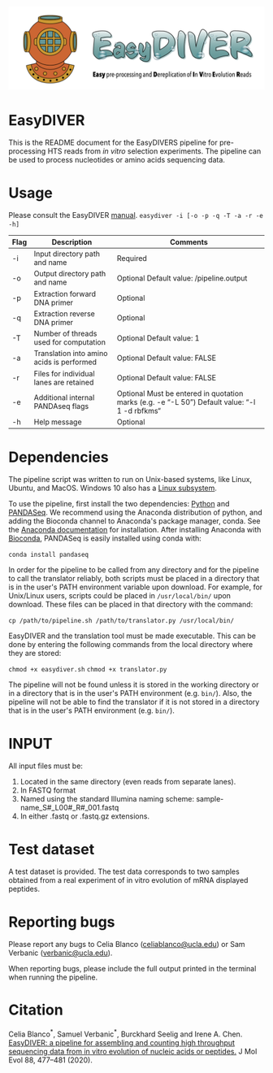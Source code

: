 ![EasyDIVER Logo](logo.png)


# EasyDIVER
This is the README document for the EasyDIVERS pipeline for pre-processing HTS reads from _in vitro_ selection experiments. The pipeline can be used to process nucleotides or amino acids sequencing data.

# Usage

Please consult the EasyDIVER [manual](https://github.com/ichen-lab-ucsb/EasyDIVER/blob/master/MANUAL.pdf). 
`easydiver -i [-o -p -q -T -a -r -e -h]`


| Flag | Description                                 | Comments                                                                                                |
|------|---------------------------------------------|---------------------------------------------------------------------------------------------------------|
| -i   | Input   directory path and name             | Required                                                                                                |
| -o   | Output   directory path and name            | Optional       Default   value: /pipeline.output                                                        |
| -p   | Extraction   forward DNA primer             | Optional                                                                                                |
| -q   | Extraction   reverse DNA primer             | Optional                                                                                                |
| -T   | Number   of threads used for computation    | Optional    Default   value: 1                                                                          |
| -a   | Translation   into amino acids is performed | Optional    Default   value: FALSE                                                                      |
| -r   | Files   for individual lanes are retained   | Optional    Default   value: FALSE                                                                      |
| -e   | Additional   internal PANDAseq flags        | Optional    Must   be entered in quotation marks (e.g. -e “-L 50”)    Default   value: “-l 1 -d rbfkms“ |
| -h   | Help   message                              | Optional                                                                                                |


# Dependencies
The pipeline script was written to run on Unix-based systems, like Linux, Ubuntu, and MacOS. Windows 10 also has a [Linux subsystem](https://docs.microsoft.com/en-us/windows/wsl/faq).

To use the pipeline, first install the two dependencies: [Python](https://www.python.org/downloads/) and [PANDASeq](https://github.com/neufeld/pandaseq/wiki/Installation). We recommend using the Anaconda distribution of python, and adding the Bioconda channel to Anaconda's package manager, conda. See the [Anaconda documentation](https://docs.anaconda.com/anaconda/install/) for installation. After installing Anaconda with [Bioconda](https://bioconda.github.io/), PANDASeq is easily installed using conda with:

`conda install pandaseq`

In order for the pipeline to be called from any directory and for the pipeline to call the translator reliably, both scripts must be placed in a directory that is in the user's PATH environment variable upon download. For example, for Unix/Linux users, scripts could be placed in `/usr/local/bin/` upon download. These files can be placed in that directory with the command:

`cp /path/to/pipeline.sh /path/to/translator.py /usr/local/bin/` 

EasyDIVER and the translation tool must be made executable. This can be done by entering the following commands from the local directory where they are stored:

`chmod +x easydiver.sh`
`chmod +x translator.py`

The pipeline will not be found unless it is stored in the working directory or in a directory that is in the user's PATH environment (e.g. `bin/`). Also, the pipeline will not be able to find the translator if it is not stored in a directory that is in the user's PATH environment (e.g. `bin/`). 

# INPUT

All input files must be:
    
1. Located in the same directory (even reads from separate lanes).
2. In FASTQ format
3. Named using the standard Illumina naming scheme: sample-name_S#_L00#_R#_001.fastq
4. In either .fastq or .fastq.gz extensions.

# Test dataset

A test dataset is provided. The test data corresponds to two samples obtained from a real experiment of in vitro evolution of mRNA displayed peptides. 
     
# Reporting bugs

Please report any bugs to Celia Blanco (celiablanco@ucla.edu) or Sam Verbanic (verbanic@ucla.edu). 

When reporting bugs, please include the full output printed in the terminal when running the pipeline. 

# Citation

Celia Blanco<sup>\*</sup>, Samuel Verbanic<sup>\*</sup>, Burckhard Seelig and Irene A. Chen. [EasyDIVER: a pipeline for assembling and counting high throughput sequencing data from in vitro evolution of nucleic acids or peptides.](https://link.springer.com/article/10.1007/s00239-020-09954-0) J Mol Evol 88, 477–481 (2020).

